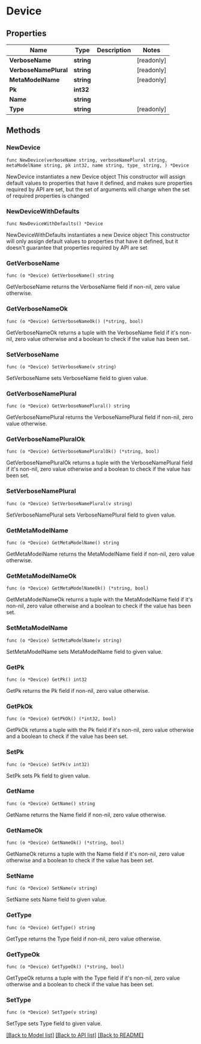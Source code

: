 # Device

## Properties

Name | Type | Description | Notes
------------ | ------------- | ------------- | -------------
**VerboseName** | **string** |  | [readonly] 
**VerboseNamePlural** | **string** |  | [readonly] 
**MetaModelName** | **string** |  | [readonly] 
**Pk** | **int32** |  | 
**Name** | **string** |  | 
**Type** | **string** |  | [readonly] 

## Methods

### NewDevice

`func NewDevice(verboseName string, verboseNamePlural string, metaModelName string, pk int32, name string, type_ string, ) *Device`

NewDevice instantiates a new Device object
This constructor will assign default values to properties that have it defined,
and makes sure properties required by API are set, but the set of arguments
will change when the set of required properties is changed

### NewDeviceWithDefaults

`func NewDeviceWithDefaults() *Device`

NewDeviceWithDefaults instantiates a new Device object
This constructor will only assign default values to properties that have it defined,
but it doesn't guarantee that properties required by API are set

### GetVerboseName

`func (o *Device) GetVerboseName() string`

GetVerboseName returns the VerboseName field if non-nil, zero value otherwise.

### GetVerboseNameOk

`func (o *Device) GetVerboseNameOk() (*string, bool)`

GetVerboseNameOk returns a tuple with the VerboseName field if it's non-nil, zero value otherwise
and a boolean to check if the value has been set.

### SetVerboseName

`func (o *Device) SetVerboseName(v string)`

SetVerboseName sets VerboseName field to given value.


### GetVerboseNamePlural

`func (o *Device) GetVerboseNamePlural() string`

GetVerboseNamePlural returns the VerboseNamePlural field if non-nil, zero value otherwise.

### GetVerboseNamePluralOk

`func (o *Device) GetVerboseNamePluralOk() (*string, bool)`

GetVerboseNamePluralOk returns a tuple with the VerboseNamePlural field if it's non-nil, zero value otherwise
and a boolean to check if the value has been set.

### SetVerboseNamePlural

`func (o *Device) SetVerboseNamePlural(v string)`

SetVerboseNamePlural sets VerboseNamePlural field to given value.


### GetMetaModelName

`func (o *Device) GetMetaModelName() string`

GetMetaModelName returns the MetaModelName field if non-nil, zero value otherwise.

### GetMetaModelNameOk

`func (o *Device) GetMetaModelNameOk() (*string, bool)`

GetMetaModelNameOk returns a tuple with the MetaModelName field if it's non-nil, zero value otherwise
and a boolean to check if the value has been set.

### SetMetaModelName

`func (o *Device) SetMetaModelName(v string)`

SetMetaModelName sets MetaModelName field to given value.


### GetPk

`func (o *Device) GetPk() int32`

GetPk returns the Pk field if non-nil, zero value otherwise.

### GetPkOk

`func (o *Device) GetPkOk() (*int32, bool)`

GetPkOk returns a tuple with the Pk field if it's non-nil, zero value otherwise
and a boolean to check if the value has been set.

### SetPk

`func (o *Device) SetPk(v int32)`

SetPk sets Pk field to given value.


### GetName

`func (o *Device) GetName() string`

GetName returns the Name field if non-nil, zero value otherwise.

### GetNameOk

`func (o *Device) GetNameOk() (*string, bool)`

GetNameOk returns a tuple with the Name field if it's non-nil, zero value otherwise
and a boolean to check if the value has been set.

### SetName

`func (o *Device) SetName(v string)`

SetName sets Name field to given value.


### GetType

`func (o *Device) GetType() string`

GetType returns the Type field if non-nil, zero value otherwise.

### GetTypeOk

`func (o *Device) GetTypeOk() (*string, bool)`

GetTypeOk returns a tuple with the Type field if it's non-nil, zero value otherwise
and a boolean to check if the value has been set.

### SetType

`func (o *Device) SetType(v string)`

SetType sets Type field to given value.



[[Back to Model list]](../README.md#documentation-for-models) [[Back to API list]](../README.md#documentation-for-api-endpoints) [[Back to README]](../README.md)


